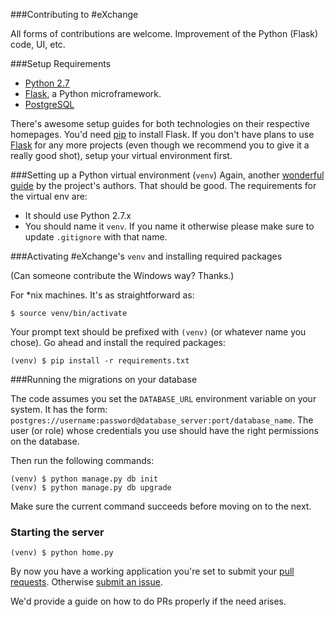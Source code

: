 ###Contributing to #eXchange

All forms of contributions are welcome. Improvement of the Python (Flask) code, UI, etc.

###Setup Requirements
- [Python 2.7][Python]
- [Flask][], a Python microframework.
- [PostgreSQL][]

There's awesome setup guides for both technologies on their respective homepages. You'd need [pip][] to install Flask. If you don't have plans to use [Flask][] for any more projects (even though we recommend you to give it a really good shot), setup your virtual environment first.

###Setting up a Python virtual environment (`venv`)
Again, another [wonderful guide](http://www.virtualenv.org/en/latest/) by the project's authors. That should be good. The requirements for the virtual env are:
- It should use Python 2.7.x
- You should name it `venv`. If you name it otherwise please make sure to update
  `.gitignore` with that name.


###Activating #eXchange's `venv` and installing required packages

(Can someone contribute the Windows way? Thanks.)

For \*nix machines. It's as straightforward as:

    $ source venv/bin/activate

Your prompt text should be prefixed with `(venv)` (or whatever name you chose). Go ahead and install the required packages:

    (venv) $ pip install -r requirements.txt


###Running the migrations on your database

The code assumes you set the `DATABASE_URL` environment variable on your
system. It has the form:
`postgres://username:password@database_server:port/database_name`. The user (or role)
whose credentials you use should have the right permissions on the database.

Then run the following commands:

    (venv) $ python manage.py db init
    (venv) $ python manage.py db upgrade

Make sure the current command succeeds before moving on to the next.

### Starting the server

    (venv) $ python home.py



By now you have a working application you're set to submit your [pull requests][PR]. Otherwise [submit an issue][GI].

We'd provide a guide on how to do PRs properly if the need arises.




[Flask]: http://flask.pocoo.org
[PostgreSQL]: https://www.postgresql.org
[pip]: https://pypi.python.org/pypi/pip
[Python]: https://www.python.org/download/releases/2.7
[GI]: https://github.com/devcongress/exchange/issues
[PR]: https://github.com/devcongress/eXchange/pulls

